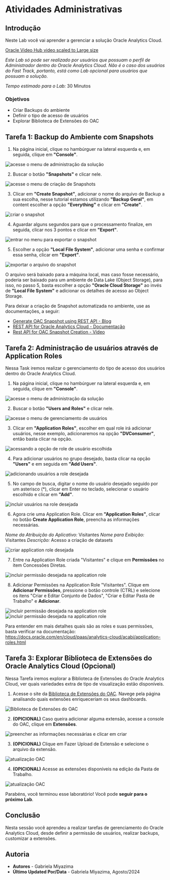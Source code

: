 # Atividades Administrativas

## Introdução

Neste Lab você vai aprender a gerenciar a solução Oracle Analytics Cloud.

[Oracle Video Hub video scaled to Large size](videohub:1_k00wf9ol:large)

*Este Lab só pode ser realizado por usuários que possuam o perfil de Administrador dentro do Oracle Analytics Cloud. Não é o caso dos usuários do Fast Track, portanto, está como Lab opcional para usuários que possuam a solução.*

*Tempo estimado para o Lab:* 30 Minutos

### Objetivos

* Criar Backups do ambiente
* Definir o tipo de acesso de usuários
* Explorar Biblioteca de Extensões do OAC

## Tarefa 1: Backup do Ambiente com Snapshots

1.	Na página inicial, clique no hambúrguer na lateral esquerda e, em seguida, clique em **"Console"**.

![acesse o menu de administração da solução](./images/1-acesso_snapshot.png)

2.	Buscar o botão **"Snapshots"** e clicar nele.

![acesse o menu de criação de Snapshots](./images/2-botao_snapshot.png)

3.  Clicar em **"Create Snapshot"**, adicionar o nome do arquivo de Backup a sua escolha, nesse tutorial estamos utilizando **"Backup Geral"**, em content escolher a opção **"Everything"** e clicar em **"Create"**.

![criar o snapshot](./images/3-criacao_snapshot.png)

4.  Aguardar alguns segundos para que o processamento finalize, em seguida, clicar nos 3 pontos e clicar em **"Export"**.

![entrar no menu para exportar o snapshot](./images/4-menu_export_snapshot.png)

5.  Escolher a opção **"Local File System"**, adicionar uma senha e confirmar essa senha, clicar em **"Export"**.

![exportar o arquivo do snapshot](./images/5-salvar_snapshot.png)

O arquivo será baixado para a máquina local, mas caso fosse necessário, poderia ser baixado para um ambiente de Data Lake (Object Storage), para isso, no passo 5, basta escolher a opção **"Oracle Cloud Storage"** ao invés de **"Local File System"** e adicionar os detalhes de acesso ao Object Storage.

Para deixar a criação de Snapshot automatizada no ambiente, use as documentações, a seguir:
* [Generate OAC Snapshot using REST API - Blog](https://blogs.oracle.com/analytics/post/generate-oac-snapshot-using-rest-api)
* [REST API for Oracle Analytics Cloud - Documentação](https://docs.oracle.com/en/cloud/paas/analytics-cloud/acapi/op-20210901-snapshots-post.html)
* [Rest API for OAC Snapshot Creation - Vídeo](https://www.youtube.com/watch?v=N31E0Kn9ghA)




## Tarefa 2: Administração de usuários através de Application Roles

Nessa Task iremos realizar o gerenciamento do tipo de acesso dos usuários dentro do Oracle Analytics Cloud.

1.	Na página inicial, clique no hambúrguer na lateral esquerda e, em seguida, clique em **"Console"**.

![acesse o menu de administração da solução](./images/6-acesso_console_admin.png)

2.	Buscar o botão **"Users and Roles"** e clicar nele.

![acesse o menu de gerenciamento de usuários](./images/7-acesso_usersroles.png)

3.  Clicar em **"Application Roles"**, escolher em qual role irá adicionar usuários, nesse exemplo, adicionaremos na opção **"DVConsumer"**, então basta clicar na opção.

![acessando a opção de role de usuário escolhida](./images/8-escolha_role.png)

4.  Para adicionar usuários no grupo desejado, basta clicar na opção **"Users"** e em seguida em **"Add Users"**.

![adicionando usuários a role desejada](./images/9-adicionar_usuario.png)

5.  No campo de busca, digitar o nome do usuário desejado seguido por um asterisco (*), clicar em Enter no teclado, selecionar o usuário escolhido e clicar em **"Add"**.

![incluir usuários na role desejada](./images/10-selecionar_usuario.png)

6.  Agora crie uma Application Role. Clicar em **"Application Roles"**, clicar no botão **Create Application Role**, preencha as informações necessárias.

*Nome da Atribuição do Aplicativo:* Visitantes
*Nome para Exibição:* Visitantes
*Descrição:* Acesso a criação de datasets

![criar application role desejada](./images/11-criar_applicationrole.png)

7.  Entre na Application Role criada "Visitantes" e clique em **Permissões** no item Concessões Diretas.

![incluir permissão desejada na application role](./images/12-definir_permissoes.png)

8.  Adicionar Permissões na Application Role "Visitantes". Clique em **Adicionar Permissões**, pressione o botão controle (CTRL) e selecione os itens "Criar e Editar Conjunto de Dados", "Criar e Editar Pasta de Trabalho" e **Adicionar**.

![incluir permissão desejada na application role](./images/13-definir_permissoes2.png)
![incluir permissão desejada na application role](./images/14-definir_permissoes3.png)

Para entender em mais detalhes quais são as roles e suas permissões, basta verificar na documentação: https://docs.oracle.com/en/cloud/paas/analytics-cloud/acabi/application-roles.html




## Tarefa 3: Explorar Biblioteca de Extensões do Oracle Analytics Cloud (Opcional)

Nessa Tarefa iremos explorar a Biblioteca de Extensões do Oracle Analytics Cloud, ver quais variedades extra de tipo de visualização estão disponíveis. 

1.	Acesse o site da [Biblioteca de Extensões do OAC](https://www.oracle.com/br/business-analytics/data-visualization/extensions/). Navege pela página analisando quais extensões enriqueceriam os seus dashboards.

![Biblioteca de Extensões do OAC](./images/15-bibliotecaextensao.png)

2.	**(OPICIONAL)** Caso queira adicionar alguma extensão, acesse a console do OAC, clique em **Extensões**.

![preencher as informações necessárias e clicar em criar](./images/16-extensoes.png)

3. **(OPICIONAL)** Clique em Fazer Upload de Extensão e selecione o arquivo da extensão.

![atualização OAC](./images/17-extensoes2.png)

4. **(OPICIONAL)** Acesse as extensões disponíveis na edição da Pasta de Trabalho.

![atualização OAC](./images/18-extensoes3.png)



Parabéns, você terminou esse laboratório!
Você pode **seguir para o próximo Lab**.

## Conclusão

Nesta sessão você aprendeu a realizar tarefas de gerenciamento do Oracle Analytics Cloud, desde definir a permissão de usuários, realizar backups, customizar a extensões.

## Autoria

- **Autores** - Gabriela Miyazima
- **Último Updated Por/Data** - Gabriela Miyazima, Agosto/2024